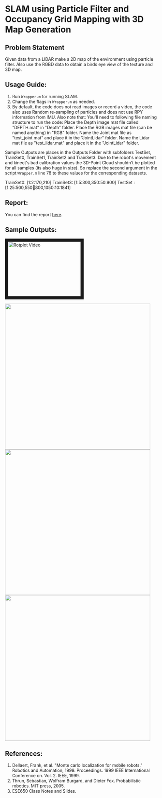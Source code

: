 # SLAM using Particle Filter and Occupancy Grid Mapping with 3D Map Generation

## Problem Statement
Given data from a LIDAR make a 2D map of the environment using particle filter. Also use the RGBD data to obtain a birds eye view of the texture and 3D map.

## Usage Guide:
1. Run `Wrapper.m` for running SLAM.
2. Change the flags in `Wrapper.m` as needed.
3. By default, the code does not read images or record a video, the code also uses Random re-sampling of particles and does not use RPY information from IMU.
Also note that:
You'll need to following file naming structure to run the code:
Place the Depth image mat file called "DEPTH.mat" in "Depth" folder.
Place the RGB images mat file (can be named anything) in "RGB" folder.
Name the Joint mat file as "test_joint.mat" and place it in the "JointLidar" folder.
Name the Lidar mat file as "test_lidar.mat" and place it in the "JointLidar" folder.

Sample Outputs are places in the Outputs Folder with subfolders TestSet, TrainSet0, TrainSet1, TrainSet2 and TrainSet3.
Due to the robot's movement and kinect's bad calibration values the 3D-Point Cloud shouldn't be plotted for all samples (its also huge in size). So replace the second argument in the script
`Wrapper.m` line 78 to these values for the corresponding datasets.

TrainSet0: [1:2:170,210]
TrainSet3: [1:5:300,350:50:900]
TestSet  : [1:25:500,550:100:800,1050:10:1841]

## Report:
You can find the report [here](Report/nitinsan_project4.pdf).

## Sample Outputs:
<a href="http://www.youtube.com/watch?feature=player_embedded&v=wtaY7I8zi4Q
" target="_blank"><img src="http://img.youtube.com/vi/wtaY7I8zi4Q/0.jpg" 
alt="Rotplot Video" width="240" height="180" border="10" /></a>

<img src="Outputs/TrainSet0/GMAP_08_32_57.jpg" width="480">
<img src="Outputs/TrainSet0/OGColorMapLogTest_08_32_57.png" width="480">
<img src="Outputs/TrainSet0/PC_08_32_57.jpg" width="480">

## References:
1. Dellaert, Frank, et al. "Monte carlo localization for mobile robots." Robotics and Automation, 1999. Proceedings. 1999 IEEE International Conference on. Vol. 2. IEEE, 1999.
2. Thrun, Sebastian, Wolfram Burgard, and Dieter Fox. Probabilistic robotics. MIT press, 2005.
3. ESE650 Class Notes and Slides.

